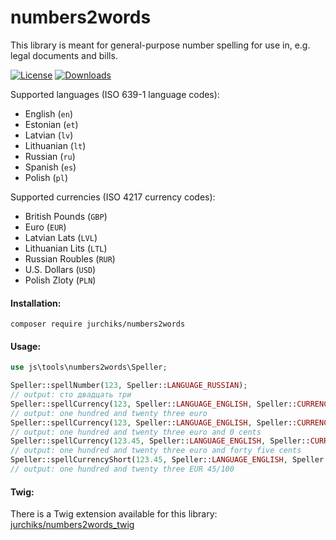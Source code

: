 numbers2words
=============
This library is meant for general-purpose number spelling for use in, e.g. legal documents and bills.

[![License](https://poser.pugx.org/jurchiks/numbers2words/license)](https://packagist.org/packages/jurchiks/numbers2words)
[![Downloads](https://poser.pugx.org/jurchiks/numbers2words/downloads)](https://packagist.org/packages/jurchiks/numbers2words)

Supported languages (ISO 639-1 language codes):
* English (`en`)
* Estonian (`et`)
* Latvian (`lv`)
* Lithuanian (`lt`)
* Russian (`ru`)
* Spanish (`es`)
* Polish (`pl`)

Supported currencies (ISO 4217 currency codes):
* British Pounds (`GBP`)
* Euro (`EUR`)
* Latvian Lats (`LVL`)
* Lithuanian Lits (`LTL`)
* Russian Roubles (`RUR`)
* U.S. Dollars (`USD`)
* Polish Zloty (`PLN`)

#### Installation:

```
composer require jurchiks/numbers2words
```

#### Usage:
```php
use js\tools\numbers2words\Speller;

Speller::spellNumber(123, Speller::LANGUAGE_RUSSIAN);
// output: сто двадцать три
Speller::spellCurrency(123, Speller::LANGUAGE_ENGLISH, Speller::CURRENCY_EURO, false);
// output: one hundred and twenty three euro
Speller::spellCurrency(123, Speller::LANGUAGE_ENGLISH, Speller::CURRENCY_EURO);
// output: one hundred and twenty three euro and 0 cents
Speller::spellCurrency(123.45, Speller::LANGUAGE_ENGLISH, Speller::CURRENCY_EURO, true, true);
// output: one hundred and twenty three euro and forty five cents
Speller::spellCurrencyShort(123.45, Speller::LANGUAGE_ENGLISH, Speller::CURRENCY_EURO);
// output: one hundred and twenty three EUR 45/100
```

#### Twig:
There is a Twig extension available for this library: [jurchiks/numbers2words_twig](https://github.com/jurchiks/numbers2words_twig)
